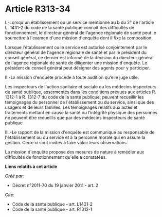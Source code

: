 # Article R313-34

I.-Lorsqu'un établissement ou un service mentionné au b du 2° de l'article L. 1431-2 du code de la santé publique connaît des
difficultés de fonctionnement, le directeur général de l'agence régionale de santé peut le soumettre à l'examen d'une mission
d'enquête dont il fixe la composition. 

Lorsque l'établissement ou le service est autorisé conjointement par le directeur général de l'agence régionale de santé et
par le président du conseil général, ce dernier est informé de la décision du directeur général de l'agence régionale de
santé de diligenter une mission d'enquête. Le président du conseil général peut désigner des agents pour y participer. 

II.-La mission d'enquête procède à toute audition qu'elle juge utile. 

Les inspecteurs de l'action sanitaire et sociale ou les médecins inspecteurs de santé publique, assermentés dans les
conditions prévues aux articles R. 1312-1 à R. 1312-7 du code de la santé publique, peuvent recueillir les témoignages du
personnel de l'établissement ou du service, ainsi que des usagers et de leurs familles. Les témoignages relatifs aux actes et
traitements mettant en cause la santé ou l'intégrité physique des personnes ne peuvent être recueillis que par des médecins
inspecteurs de santé publique. 

III.-Le rapport de la mission d'enquête est communiqué au responsable de l'établissement ou du service et à la personne
morale qui en assure la gestion. Ceux-ci sont invités à faire valoir leurs observations. 

La mission d'enquête propose des mesures de nature à remédier aux difficultés de fonctionnement qu'elle a constatées.

**Liens relatifs à cet article**

_Créé par_:

  - Décret n°2011-70 du 19 janvier 2011 - art. 2

_Cite_:

  - Code de la santé publique - art. L1431-2
  - Code de la santé publique - art. R1312-1
